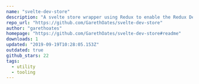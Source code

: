```yaml
---
name: "svelte-dev-store"
description: "A svelte store wrapper using Redux to enable the Redux Dev tools for improved store state visibility"
repo_url: "https://github.com/GarethOates/svelte-dev-store"
author: "garethoates"
homepage: "https://github.com/GarethOates/svelte-dev-store#readme"
downloads: 1
updated: "2019-09-19T10:28:05.153Z"
outdated: true
github_stars: 22
tags: 
  - utility
  - tooling
---
```

